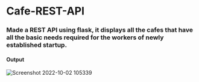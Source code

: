 ﻿# Cafe-REST-API
### Made a REST API using flask, it displays all the cafes that have all the basic needs required for the workers of newly established startup.
#### Output
![Screenshot 2022-10-02 105339](https://user-images.githubusercontent.com/98680454/193439298-0fa9d886-72e8-49ca-89ad-2e5ef0b1a112.jpg)
